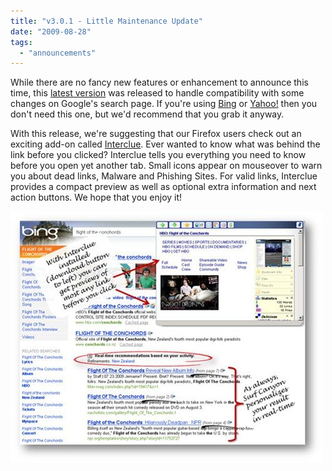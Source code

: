 ```yaml
---
title: "v3.0.1 - Little Maintenance Update"
date: "2009-08-28"
tags: 
  - "announcements"
---
```


While there are no fancy new features or enhancement to announce this time, this [latest version](http://www.surfcanyon.com/product.jsp) was released to handle compatibility with some changes on Google's search page. If you're using [Bing](http://www.Bing.com) or [Yahoo!](http://search.yahoo.com/) then you don't need this one, but we'd recommend that you grab it anyway.

With this release, we're suggesting that our Firefox users check out an exciting add-on called [Interclue](http://interclue.com/). Ever wanted to know what was behind the link before you clicked? Interclue tells you everything you need to know before you open yet another tab. Small icons appear on mouseover to warn you about dead links, Malware and Phishing Sites. For valid links, Interclue provides a compact preview as well as optional extra information and next action buttons. We hope that you enjoy it!

![Interclue](/assets/images/rank-dynamics/interclue.jpg)
